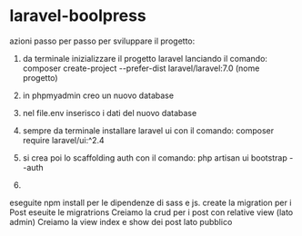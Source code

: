 # laravel-boolpress
azioni passo per passo per sviluppare il progetto:

1) da terminale inizializzare il progetto laravel lanciando il comando:
   composer create-project --prefer-dist laravel/laravel:7.0 (nome progetto)

2) in phpmyadmin creo un nuovo database

3) nel file.env inserisco i dati del nuovo database

4) sempre da terminale installare laravel ui con il comando:
   composer require laravel/ui:^2.4

5) si crea poi lo scaffolding auth con il comando:
   php artisan ui bootstrap --auth 
     

6) 
eseguite npm install per le dipendenze di sass e js.
create la migration per i Post
eseuite le migratrions
Creiamo la crud per i post con relative view (lato admin)
Creiamo la view index e show dei post lato pubblico